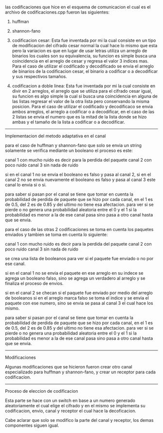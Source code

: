 las codificaciones que hice en el esquema de comunicacion el cual es el archivo de codificaciones.cpp fueron las siguientes:

1. huffman

2. shannon-fano

3. codificacion cesar: 
Esta fue inventada por mi la cual consiste en un tipo de modificacion del cifrado cesar normal la cual hace lo mismo que esta pero la variacion es que en lugar de usar letras utiliza un arreglo de binarios los cuales son su equivalencia, su funcion es simple busca una coincidencia en el arreglo de cesar y regresa el valor 3 indices mas.
Para el caso de utilizar el codificado y decodificado se envia el arreglo de binarios de la codificacion cesar, el binario a codificar o a decodificar y sus respectivos tamaños.

4. codificacion a doble linea:
Esta fue inventada por mi la cual consiste en divir en 2 arreglos, el arreglo que se utiliza para el cifrado cesar igual, su funcion es algo simple la cual si busca una coincidencia en alguna de las listas regresar el valor de la otra lista pero conservando la misma posicion.
Para el caso de utilizar el codificado y decodificaco se envia ambos arreglos, el arreglo a codificar o a decodificar, en el caso de las 2 listas se envia el numero que es la mitad de la lista donde se hizo ambas y el tamaño de la lista a codificar o a decodificar.

--------------------------------------------------------------------------------------------------------------------------
Implementacion del metodo adaptativa en el canal

para el caso de huffman y shannon-fano que solo se envia un string solamente se verifica mediante un booleano el proceso es este:

canal 1 con mucho ruido es decir para la perdida del paquete
canal 2 con poco ruido
canal 3 sin nada de ruido

si en el canal 1 no se envia el booleano es falso y pasa al canal 2, si en el canal 2 no se envia nuevamente el booleano es falso y pasa al canal 3 este canal lo envia si o si.

para saber si pasan por el canal se tiene que tomar en cuenta la probabilidad de perdida de paquete que se hizo por cada canal, en el 1 es de 0.5, del 2 es de 0.85 y del ultimo no tiene esa afectacion. para ver si se pierde o no genera una probabilidad aleatoria entre el 0 y el 1 si la probabilidad es menor a la de ese canal pasa sino pasa a otro canal hasta que se envia.

para el caso de las otras 2 codificaciones se toma en cuenta los paquetes enviados y tambien se toma en cuenta lo siguiente:

canal 1 con mucho ruido es decir para la perdida del paquete
canal 2 con poco ruido
canal 3 sin nada de ruido

se crea una lista de booleanos para ver si el paquete fue enviado o no por ese canal.

si en el canal 1 no se envia el paquete en ese arreglo en su indece se agrega un booleano falso, sino se agrega un verdadero al arreglo y se finaliza el proceso de envios.

si en el canal 2 se checan si el paquete fue enviado por medio del arreglo de booleanos si en el arreglo marca falso se toma el indice y se envia el paquete con ese numero, sino se envia se pasa al canal 3 el cual hace los mismo.

para saber si pasan por el canal se tiene que tomar en cuenta la probabilidad de perdida de paquete que se hizo por cada canal, en el 1 es de 0.5, del 2 es de 0.85 y del ultimo no tiene esa afectacion. para ver si se pierde o no genera una probabilidad aleatoria entre el 0 y el 1 si la probabilidad es menor a la de ese canal pasa sino pasa a otro canal hasta que se envia.

--------------------------------------------------------------------------------------------------------------------------

Modificaciones

Algunas modificaciones que se hicieron fueron crear otro canal especializado para huffman y shannon-fano, y crear un receptor para cada codificacion.

--------------------------------------------------------------------------------------------------------------------------
Proceso de eleccion de codificacion

Esta parte se hace con un switch en base a un numero generado aleatoriamente el cual elige el cifrado y en el mismo se implementa su codificacion, envio, canal y receptor el cual hace la decoficacion.

Cabe aclarar que solo se modifico la parte del canal y receptor, los demas componentes siguen igual.
